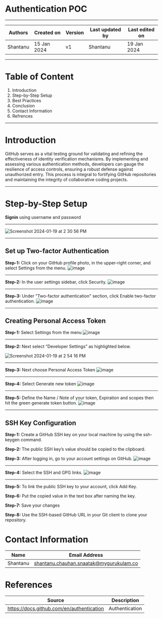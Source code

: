 # Authentication POC
***

|   Authors        |  Created on   |  Version   | Last updated by | Last edited on |
| -----------------| --------------| -----------|---------------- | -------------- |
| Shantanu  | 15 Jan 2024   |     v1     | Shantanu  | 19 Jan 2024    |
***

# Table of Content
1. Introduction
2. Step-by-Step Setup
3. Best Practices
4. Conclusion
5. Contact Information
6. Refrences
***

# Introduction
GitHub serves as a vital testing ground for validating and refining the effectiveness of identity verification mechanisms. By implementing and assessing various authentication methods, developers can gauge the resilience of access controls, ensuring a robust defense against unauthorized entry. This process is integral to fortifying GitHub repositories and maintaining the integrity of collaborative coding projects.
***

# Step-by-Step Setup
**Signin** using username and password 
***
![Screenshot 2024-01-19 at 2 30 56 PM](https://github.com/avengers-p7/Documentation/assets/156056364/3163d867-e81d-4106-958e-0782a29e088b)
***

## Set up Two-factor Authentication
**Step-1:** Click on your GitHub profile photo, in the upper-right corner, and select Settings from the menu.
![image](https://github.com/avengers-p7/Documentation/assets/156056364/3d0a8d22-dc24-41ab-b3b1-a4b5a227040e)
***

**Step-2:** In the user settings sidebar, click Security.
![image](https://github.com/avengers-p7/Documentation/assets/156056364/b1d301c7-1e89-4f70-9d3b-e52ddf174e39)
***

**Step-3:** Under "Two-factor authentication" section, click Enable two-factor authentication.
![image](https://github.com/avengers-p7/Documentation/assets/156056364/59265454-41b4-467a-bfba-4830ab0fb78c)
***

## Creating Personal Access Token
**Step-1:** Select Settings from the menu
![image](https://github.com/avengers-p7/Documentation/assets/156056364/0549a08b-3ed4-439a-ad58-3f1110bec1cf)
***

**Step-2:** Next select “Developer Settings” as highlighted below.

![Screenshot 2024-01-19 at 2 54 16 PM](https://github.com/avengers-p7/Documentation/assets/156056364/573eeef8-54e1-42b5-9e3d-76ad53a4b43d)
***

**Step-3:** Next choose Personal Access Token
![image](https://github.com/avengers-p7/Documentation/assets/156056364/dc0e163c-8a35-41b7-a285-be7dc23ade17)
***

**Step-4:** Select Generate new token
![image](https://github.com/avengers-p7/Documentation/assets/156056364/c9eb825a-d8ad-41bf-bf75-25d9b6ea302c)
***

**Step-5:** Define the Name / Note of your token, Expiration and scopes then hit the green generate token button.
![image](https://github.com/avengers-p7/Documentation/assets/156056364/3bb48bcf-270c-4dfe-8d99-1411febae70a)
***

## SSH Key Configuration
**Step-1:** Create a GitHub SSH key on your local machine by using the ssh-keygen command.

**Step-2:** The public SSH key’s value should be copied to the clipboard.

**Step-3:** After logging in, go to your account settings on GitHub.
![image](https://github.com/avengers-p7/Documentation/assets/156056364/bf261024-cbfc-4d0c-8225-4cd2ce37f919)
***

**Step-4:** Select the SSH and GPG links.
![image](https://github.com/avengers-p7/Documentation/assets/156056364/944b6b15-c2ac-43bc-9362-a614bb952a2d)
***

**Step-5:** To link the public SSH key to your account, click Add Key.

**Step-6:** Put the copied value in the text box after naming the key.

**Step-7:** Save your changes

**Step-8:** Use the SSH-based GitHub URL in your Git client to clone your repository.

# Contact Information
| Name | Email Address |
| ---- | ------------- |
| Shantanu  | shantanu.chauhan.snaatak@mygurukulam.co |
# References
| Source | Description  | 
| -------- | ------- | 
| https://docs.github.com/en/authentication | Authentication |
